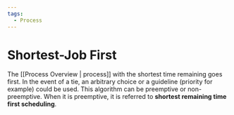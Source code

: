 ```yaml
---
tags:
  - Process
---
```

# Shortest-Job First
The [[Process Overview | process]] with the shortest time remaining goes first. In the event of a tie, an arbitrary choice or a guideline (priority for example) could be used. This algorithm can be preemptive or non-preemptive. When it is preemptive, it is referred to **shortest remaining time first scheduling**. 